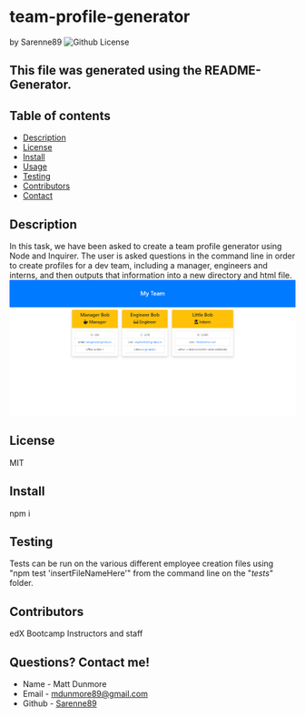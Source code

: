# team-profile-generator
by Sarenne89
![Github License](https://img.shields.io/badge/license-MIT-blue.svg)
## This file was generated using the README-Generator.
## Table of contents
- [Description](#description)
- [License](#License)
- [Install](#install)
- [Usage](#Usage)
- [Testing](#testing)
- [Contributors](#contributors)
- [Contact](#contact)
## Description
In this task, we have been asked to create a team profile generator using Node and Inquirer. The user is asked questions in the command line in order to create profiles for a dev team, including a manager, engineers and interns, and then outputs that information into a new directory and html file. 
![Screeshot](assets/team-generator-screenshot.png)
## License
MIT
## Install
npm i
## Testing
Tests can be run on the various different employee creation files using "npm test 'insertFileNameHere'" from the command line on the "_tests_" folder.
## Contributors
edX Bootcamp Instructors and staff
## Questions? Contact me!
- Name - Matt Dunmore
- Email - mdunmore89@gmail.com
- Github - [Sarenne89](https://github.com/Sarenne89)
